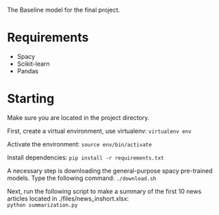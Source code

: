 The Baseline model for the final project.

# Requirements
* Spacy
* Scikit-learn
* Pandas

# Starting

Make sure you are located in the project directory.

First, create a virtual environment, use virtualenv:
```virtualenv env```

Activate the environment:
```source env/bin/activate```

Install dependencies:
```pip install -r requirements.txt```

A necessary step is downloading the general-purpose spacy pre-trained models. Type the following command: ```./download.sh```

Next, run the following script to make a summary of the first 10 news articles located in ./files/news_inshort.xlsx:   
```python summarization.py```
